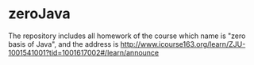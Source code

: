 # zeroJava
The repository includes all homework of the course which name is "zero basis of Java", and the address is 
http://www.icourse163.org/learn/ZJU-1001541001?tid=1001617002#/learn/announce
